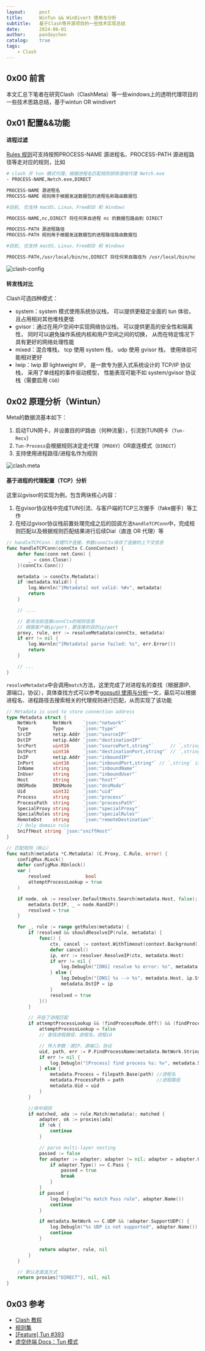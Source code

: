 ```yaml
---
layout:     post
title:      WinTun && WinDivert 使用与分析
subtitle:   基于Clash等开源项目的一些技术实现总结
date:       2024-06-01
author:     pandaychen
catalog:    true
tags:
    - Clash
---
```



##  0x00 前言
本文汇总下笔者在研究Clash（ClashMeta）等一些windows上的透明代理项目的一些技术思路总结，基于wintun OR windivert

##  0x01    配置&&功能

####    进程过滤
[Rules 规则](https://clash.wiki/configuration/rules.html#process-name-%E6%BA%90%E8%BF%9B%E7%A8%8B%E5%90%8D)可支持按照PROCESS-NAME 源进程名、PROCESS-PATH 源进程路径等走对应的规则，比如

```bash
# clash 开 tun 模式代理，根据进程名匹配规则排除游戏代理 Netch.exe
- PROCESS-NAME,Netch.exe,DIRECT
```

```bash
PROCESS-NAME 源进程名
PROCESS-NAME 规则用于根据发送数据包的进程名称路由数据包

#目前, 仅支持 macOS、Linux、FreeBSD 和 Windows

PROCESS-NAME,nc,DIRECT 将任何来自进程 nc 的数据包路由到 DIRECT

PROCESS-PATH 源进程路径
PROCESS-PATH 规则用于根据发送数据包的进程路径路由数据包

#目前, 仅支持 macOS、Linux、FreeBSD 和 Windows

PROCESS-PATH,/usr/local/bin/nc,DIRECT 将任何来自路径为 /usr/local/bin/nc 的进程的数据包路由到 DIRECT
```

![clash-config](https://raw.githubusercontent.com/pandaychen/pandaychen.github.io/refs/heads/master/blog_img/hsalc/process_rules.png)


####    转发栈对比
Clash可选四种模式：

-   system：system 模式使用系统协议栈， 可以提供更稳定全面的 tun 体验， 且占用相对其他堆栈更低
-   gvisor：通过在用户空间中实现网络协议栈， 可以提供更高的安全性和隔离性， 同时可以避免操作系统内核和用户空间之间的切换， 从而在特定情况下具有更好的网络处理性能
-   mixed：混合堆栈， tcp 使用 system 栈， udp 使用 gvisor 栈， 使用体验可能相对更好
-   lwip：lwip 即 lightweight IP， 是一款专为嵌入式系统设计的 TCP/IP 协议栈， 采用了单线程的事件驱动模型， 性能表现可能不如 system/gvisor 协议栈（需要启用 `CGO`）

##  0x02    原理分析（Wintun）
Meta的数据流基本如下：

1.  启动TUN网卡，并设置目的IP路由（何种流量），引流到TUN网卡（`Tun-Recv`）
2.  `Tun-Process`会根据规则决定走代理（`PROXY`）OR直连模式（`DIRECT`）
3.  支持使用进程路径/进程名作为规则

![clash.meta](https://raw.githubusercontent.com/pandaychen/pandaychen.github.io/refs/heads/master/blog_img/hsalc/abstract-flow-arch.png)

####    基于进程的代理配置（TCP）分析
这里以gvisor的实现为例，包含两块核心内容：
1.  在gvisor协议栈中完成TUN引流、与客户端的TCP三次握手（fake握手）等工作
2.  在经过gvisor协议栈前置处理完成之后的回调方法`handleTCPConn`中，完成规则匹配以及根据规则匹配结果进行后续Dial（直连 OR 代理）等

```GO
// handleTCPConn：处理TCP连接，参数connCtx保存了连接的上下文信息
func handleTCPConn(connCtx C.ConnContext) {
	defer func(conn net.Conn) {
		_ = conn.Close()
	}(connCtx.Conn())

	metadata := connCtx.Metadata()
	if !metadata.Valid() {
		log.Warnln("[Metadata] not valid: %#v", metadata)
		return
	}

    // ....

	// 查询当前连接connCtx的规则信息
	// 根据客户端ip/port，要连接的目的ip/port
	proxy, rule, err := resolveMetadata(connCtx, metadata)
	if err != nil {
		log.Warnln("[Metadata] parse failed: %s", err.Error())
		return
	}

    // ... 
}
```

`resolveMetadata`中会调用`match`方法，这里完成了对进程名的查找（根据源IP、源端口，协议），具体查找方式可以参考[gopsutil 使用与分析](https://pandaychen.github.io/2024/08/04/A-GOPSUTIL-STUDY/)一文，最后可以根据进程名、进程路径去搜索相关的代理规则进行匹配，从而实现了该功能

```go
// Metadata is used to store connection address
type Metadata struct {
	NetWork      NetWork    `json:"network"`
	Type         Type       `json:"type"`
	SrcIP        netip.Addr `json:"sourceIP"`
	DstIP        netip.Addr `json:"destinationIP"`
	SrcPort      uint16     `json:"sourcePort,string"`      // `,string` is used to compatible with old version json output
	DstPort      uint16     `json:"destinationPort,string"` // `,string` is used to compatible with old version json output
	InIP         netip.Addr `json:"inboundIP"`
	InPort       uint16     `json:"inboundPort,string"` // `,string` is used to compatible with old version json output
	InName       string     `json:"inboundName"`
	InUser       string     `json:"inboundUser"`
	Host         string     `json:"host"`
	DNSMode      DNSMode    `json:"dnsMode"`
	Uid          uint32     `json:"uid"`
	Process      string     `json:"process"`
	ProcessPath  string     `json:"processPath"`
	SpecialProxy string     `json:"specialProxy"`
	SpecialRules string     `json:"specialRules"`
	RemoteDst    string     `json:"remoteDestination"`
	// Only domain rule
	SniffHost string `json:"sniffHost"`
}

// 匹配规则（核心）
func match(metadata *C.Metadata) (C.Proxy, C.Rule, error) {
	configMux.RLock()
	defer configMux.RUnlock()
	var (
		resolved             bool
		attemptProcessLookup = true
	)

	if node, ok := resolver.DefaultHosts.Search(metadata.Host, false); ok {
		metadata.DstIP, _ = node.RandIP()
		resolved = true
	}

	for _, rule := range getRules(metadata) {
		if !resolved && shouldResolveIP(rule, metadata) {
			func() {
				ctx, cancel := context.WithTimeout(context.Background(), resolver.DefaultDNSTimeout)
				defer cancel()
				ip, err := resolver.ResolveIP(ctx, metadata.Host)
				if err != nil {
					log.Debugln("[DNS] resolve %s error: %s", metadata.Host, err.Error())
				} else {
					log.Debugln("[DNS] %s --> %s", metadata.Host, ip.String())
					metadata.DstIP = ip
				}
				resolved = true
			}()
		}

		// 开启了进程匹配
		if attemptProcessLookup && !findProcessMode.Off() && (findProcessMode.Always() || rule.ShouldFindProcess()) {
			attemptProcessLookup = false
			// 查找进程路径、进程名，进程id

			// 传入参数：源IP、源端口，协议
			uid, path, err := P.FindProcessName(metadata.NetWork.String(), metadata.SrcIP, int(metadata.SrcPort))
			if err != nil {
				log.Debugln("[Process] find process %s: %v", metadata.String(), err)
			} else {
				metadata.Process = filepath.Base(path) //进程名
				metadata.ProcessPath = path            //进程路径
				metadata.Uid = uid
			}
		}

		//命中规则
		if matched, ada := rule.Match(metadata); matched {
			adapter, ok := proxies[ada]
			if !ok {
				continue
			}

			// parse multi-layer nesting
			passed := false
			for adapter := adapter; adapter != nil; adapter = adapter.Unwrap(metadata, false) {
				if adapter.Type() == C.Pass {
					passed = true
					break
				}
			}
			if passed {
				log.Debugln("%s match Pass rule", adapter.Name())
				continue
			}

			if metadata.NetWork == C.UDP && !adapter.SupportUDP() {
				log.Debugln("%s UDP is not supported", adapter.Name())
				continue
			}

			return adapter, rule, nil
		}
	}

	// 默认走直连方式
	return proxies["DIRECT"], nil, nil
}
```

##  0x03 参考
-   [Clash 教程](https://www.codein.icu/clashtutorial/)
-   [规则集](https://github.com/angwz/DomainRouter)
-   [[Feature] Tun #393](https://github.com/Dreamacro/clash/pull/393)
-   [虚空终端 Docs：Tun 模式](https://wiki.metacubex.one/config/inbound/tun/)
